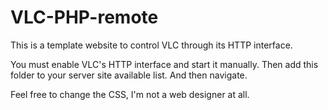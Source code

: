 VLC-PHP-remote
==============

This is a template website to control VLC through its HTTP interface.

You must enable VLC's HTTP interface and start it manually.
Then add this folder to your server site available list.
And then navigate.

Feel free to change the CSS, I'm not a web designer at all.
